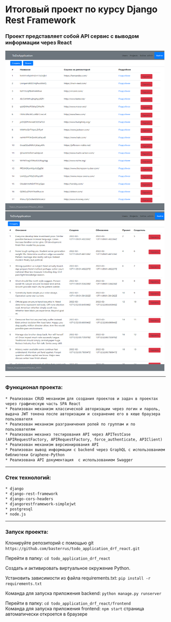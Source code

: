 # Итоговый проект по курсу Django Rest Framework
### Проект представляет собой API сервис с выводом информации через React
<img src="img/Screenshot_5.png" width="500" height="500 "> <img src="img/Screenshot_6.png" width="500" height="500">
___

### Функционал проекта:
    * Реализован CRUD механизм для создания проектов и задач в проектах через графическую часть SPA React 
    * Реализован механизм классической авторизации через логин и пароль, выдача JWT токена после авторизации и сохранение его в кеше браузера пользователя
    * Реализован механизм разграничения ролей по группам и по пользователям    
    * Реализован механиз тестирования API через APITestCase (APIRequestFactory, APIRequestFactory, force_authenticate, APIClient)
    * Реализован механизм версионирования API
    * Реализован вывод информации с backend через GraphQL с использованием библиотеки Graphene-Python
    * Реализована API документация  с использованием Swagger
[//]: # (    * Реализована упаковка проекта в Docker)

___
### Стек технологий:
    * django
    * django-rest-framework
    * django-cors-headers
    * djangorestframework-simplejwt
    * postgresql
    * node.js

___
### Запуск проекта:
Клонируйте репозиторий с помощью git `https://github.com/basterrus/todo_application_drf_react.git`

Перейти в папку: `cd todo_application_drf_react`

Создать и активировать виртуальное окружение Python.

Установить зависимости из файла requirements.txt: `pip install -r requirements.txt`

Команда для запуска приложения backend: `python manage.py runserver`                


Перейти в папку: `cd todo_application_drf_react/frontend`       
Команда для запуска приложения frontend: `npm start` страница автоматически откроется в браузере
